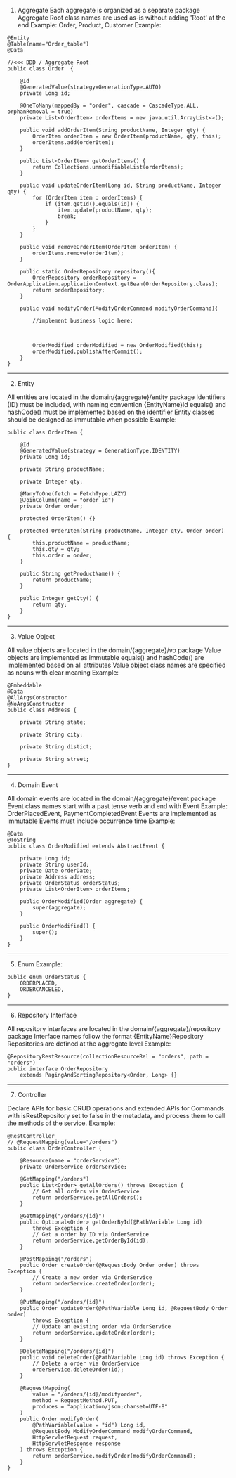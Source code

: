 1. Aggregate
Each aggregate is organized as a separate package
Aggregate Root class names are used as-is without adding 'Root' at the end
Example: Order, Product, Customer
Example:
```
@Entity
@Table(name="Order_table")
@Data

//<<< DDD / Aggregate Root
public class Order  {

    @Id
    @GeneratedValue(strategy=GenerationType.AUTO)
    private Long id;    
    
    @OneToMany(mappedBy = "order", cascade = CascadeType.ALL, orphanRemoval = true)
    private List<OrderItem> orderItems = new java.util.ArrayList<>();

    public void addOrderItem(String productName, Integer qty) {
        OrderItem orderItem = new OrderItem(productName, qty, this);
        orderItems.add(orderItem);
    }

    public List<OrderItem> getOrderItems() {
        return Collections.unmodifiableList(orderItems);
    }

    public void updateOrderItem(Long id, String productName, Integer qty) {
        for (OrderItem item : orderItems) {
            if (item.getId().equals(id)) {
                item.update(productName, qty);
                break;
            }
        }
    }

    public void removeOrderItem(OrderItem orderItem) {
        orderItems.remove(orderItem);
    }

    public static OrderRepository repository(){
        OrderRepository orderRepository = OrderApplication.applicationContext.getBean(OrderRepository.class);
        return orderRepository;
    }

    public void modifyOrder(ModifyOrderCommand modifyOrderCommand){
        
        //implement business logic here:
        


        OrderModified orderModified = new OrderModified(this);
        orderModified.publishAfterCommit();
    }
}
```
---

2. Entity

All entities are located in the domain/{aggregate}/entity package
Identifiers (ID) must be included, with naming convention {EntityName}Id
equals() and hashCode() must be implemented based on the identifier
Entity classes should be designed as immutable when possible
Example:

```
public class OrderItem {

    @Id
    @GeneratedValue(strategy = GenerationType.IDENTITY)
    private Long id;

    private String productName;

    private Integer qty;

    @ManyToOne(fetch = FetchType.LAZY)
    @JoinColumn(name = "order_id")
    private Order order;

    protected OrderItem() {}

    protected OrderItem(String productName, Integer qty, Order order) {
        this.productName = productName;
        this.qty = qty;
        this.order = order;
    }

    public String getProductName() {
        return productName;
    }

    public Integer getQty() {
        return qty;
    }
}
```
---
3. Value Object

All value objects are located in the domain/{aggregate}/vo package
Value objects are implemented as immutable
equals() and hashCode() are implemented based on all attributes
Value object class names are specified as nouns with clear meaning
Example:

```
@Embeddable
@Data
@AllArgsConstructor
@NoArgsConstructor
public class Address {

    private String state;

    private String city;

    private String distict;

    private String street;
}
```
---
4. Domain Event

All domain events are located in the domain/{aggregate}/event package
Event class names start with a past tense verb and end with Event
Example: OrderPlacedEvent, PaymentCompletedEvent
Events are implemented as immutable
Events must include occurrence time
Example:

```
@Data
@ToString
public class OrderModified extends AbstractEvent {

    private Long id;
    private String userId;
    private Date orderDate;
    private Address address;
    private OrderStatus orderStatus;
    private List<OrderItem> orderItems;

    public OrderModified(Order aggregate) {
        super(aggregate);
    }

    public OrderModified() {
        super();
    }
}
```
---
5. Enum
Example:
```
public enum OrderStatus {
    ORDERPLACED,
    ORDERCANCELED,
}
```
---
6. Repository Interface

All repository interfaces are located in the domain/{aggregate}/repository package
Interface names follow the format {EntityName}Repository
Repositories are defined at the aggregate level
Example:
```
@RepositoryRestResource(collectionResourceRel = "orders", path = "orders")
public interface OrderRepository
    extends PagingAndSortingRepository<Order, Long> {}

```
---
7. Controller

Declare APIs for basic CRUD operations and extended APIs for Commands with isRestRepository set to false in the metadata, and process them to call the methods of the service.
Example:
```
@RestController
// @RequestMapping(value="/orders")
public class OrderController {

    @Resource(name = "orderService")
    private OrderService orderService;

    @GetMapping("/orders")
    public List<Order> getAllOrders() throws Exception {
        // Get all orders via OrderService
        return orderService.getAllOrders();
    }

    @GetMapping("/orders/{id}")
    public Optional<Order> getOrderById(@PathVariable Long id)
        throws Exception {
        // Get a order by ID via OrderService
        return orderService.getOrderById(id);
    }

    @PostMapping("/orders")
    public Order createOrder(@RequestBody Order order) throws Exception {
        // Create a new order via OrderService
        return orderService.createOrder(order);
    }

    @PutMapping("/orders/{id}")
    public Order updateOrder(@PathVariable Long id, @RequestBody Order order)
        throws Exception {
        // Update an existing order via OrderService
        return orderService.updateOrder(order);
    }

    @DeleteMapping("/orders/{id}")
    public void deleteOrder(@PathVariable Long id) throws Exception {
        // Delete a order via OrderService
        orderService.deleteOrder(id);
    }

    @RequestMapping(
        value = "/orders/{id}/modifyorder",
        method = RequestMethod.PUT,
        produces = "application/json;charset=UTF-8"
    )
    public Order modifyOrder(
        @PathVariable(value = "id") Long id,
        @RequestBody ModifyOrderCommand modifyOrderCommand,
        HttpServletRequest request,
        HttpServletResponse response
    ) throws Exception {
        return orderService.modifyOrder(modifyOrderCommand);
    }
}
```